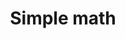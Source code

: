 ---
layout: posts_by_category
categories: simple-math
title: Simple math
permalink: /category/simple-math
---